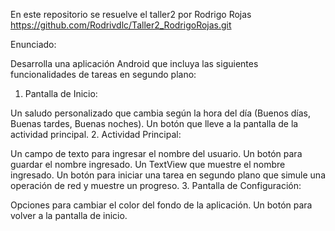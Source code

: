 En este repositorio se resuelve el taller2 por Rodrigo Rojas
https://github.com/Rodrivdlc/Taller2_RodrigoRojas.git


Enunciado: 

Desarrolla una aplicación Android que incluya las siguientes funcionalidades de tareas en segundo plano:

1.    Pantalla de Inicio:

Un saludo personalizado que cambia según la hora del día (Buenos días, Buenas tardes, Buenas noches).
Un botón que lleve a la pantalla de la actividad principal.
2.      Actividad Principal:

Un campo de texto para ingresar el nombre del usuario.
Un botón para guardar el nombre ingresado.
Un TextView que muestre el nombre ingresado.
Un botón para iniciar una tarea en segundo plano que simule una operación de red y muestre un progreso.
3.      Pantalla de Configuración:

Opciones para cambiar el color del fondo de la aplicación.
Un botón para volver a la pantalla de inicio.
